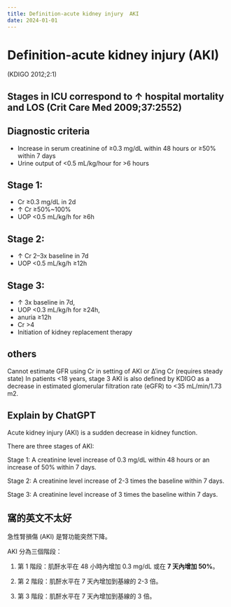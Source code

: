 ```yaml
---
title: Definition-acute kidney injury  AKI
date: 2024-01-01
---
```


# Definition-acute kidney injury (AKI)

(KDIGO 2012;2:1)

## Stages in ICU correspond to ↑ hospital mortality and LOS (Crit Care Med 2009;37:2552)

## Diagnostic criteria
* Increase in serum creatinine of ≥0.3 mg/dL within 48 hours or ≥50% within 7 days
* Urine output of <0.5 mL/kg/hour for >6 hours

## Stage 1:
* Cr ≥0.3 mg/dL in 2d
* ↑ Cr ≥50%~100%
* UOP <0.5 mL/kg/h for ≥6h

## Stage 2:
* ↑ Cr 2–3x baseline in 7d
* UOP <0.5 mL/kg/h ≥12h

## Stage 3:
* ↑ 3x baseline in 7d,
* UOP <0.3 mL/kg/h for ≥24h,
* anuria ≥12h
* Cr >4
* Initiation of kidney replacement therapy

## others
Cannot estimate GFR using Cr in setting of AKI or ∆’ing Cr (requires steady state)
In patients <18 years, stage 3 AKI is also defined by KDIGO as a decrease in estimated glomerular filtration rate (eGFR) to <35 mL/min/1.73 m2.


## Explain by ChatGPT


Acute kidney injury (AKI) is a sudden decrease in kidney function.

There are three stages of AKI:

Stage 1: A creatinine level increase of 0.3 mg/dL within 48 hours or an increase of 50% within 7 days.

Stage 2: A creatinine level increase of 2-3 times the baseline within 7 days.

Stage 3: A creatinine level increase of 3 times the baseline within 7 days.

## 窩的英文不太好

急性腎損傷 (AKI) 是腎功能突然下降。

AKI 分為三個階段：

1. 第 1 階段：肌酐水平在 48 小時內增加 0.3 mg/dL 或在 **7 天內增加 50%**。

2. 第 2 階段：肌酐水平在 7 天內增加到基線的 2-3 倍。

3. 第 3 階段：肌酐水平在 7 天內增加到基線的 3 倍。
